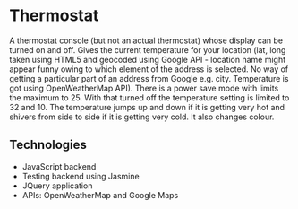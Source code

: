 # Thermostat

A thermostat console (but not an actual thermostat) whose display can be turned on and off. Gives the current temperature for your location (lat, long taken using HTML5 and geocoded using Google API - location name might appear funny owing to which element of the address is selected. No way of getting a particular part of an address from Google e.g. city. Temperature is got using OpenWeatherMap API). There is a power save mode with limits the maximum to 25. With that turned off the temperature setting is limited to 32 and 10. The temperature jumps up and down if it is getting very hot and shivers from side to side if it is getting very cold. It also changes colour.

## Technologies

* JavaScript backend
* Testing backend using Jasmine
* JQuery application
* APIs: OpenWeatherMap and Google Maps
